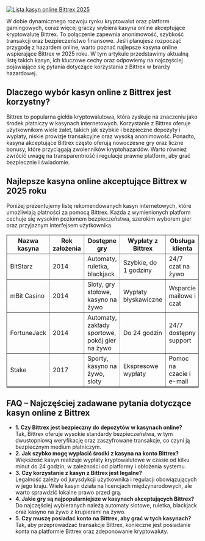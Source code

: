 [![Lista kasyn online Bittrex 2025](https://123-caf.pages.dev/gitsignup.png)](https://vrmoo.ru/Bt82HjjY)

<div>     <p>W dobie dynamicznego rozwoju rynku kryptowalut oraz platform gamingowych, coraz więcej graczy wybiera kasyna online akceptujące kryptowalutę Bittrex. To połączenie zapewnia anonimowość, szybkość transakcji oraz bezpieczeństwo finansowe. Jeśli planujesz rozpocząć przygodę z hazardem online, warto poznać najlepsze kasyna online wspierające Bittrex w 2025 roku. W tym artykule przedstawimy aktualną listę takich kasyn, ich kluczowe cechy oraz odpowiemy na najczęściej pojawiające się pytania dotyczące korzystania z Bittrex w branży hazardowej.</p>      <h2>Dlaczego wybór kasyn online z Bittrex jest korzystny?</h2>   <p>Bittrex to popularna giełda kryptowalutowa, która zyskuje na znaczeniu jako środek płatniczy w kasynach internetowych. Korzystanie z Bittrex oferuje użytkownikom wiele zalet, takich jak szybkie i bezpieczne depozyty i wypłaty, niskie prowizje transakcyjne oraz wysoką anonimowość. Ponadto, kasyna akceptujące Bittrex często oferują nowoczesne gry oraz liczne bonusy, które przyciągają zwolenników kryptohazardów. Warto również zwrócić uwagę na transparentność i regulacje prawne platform, aby grać bezpiecznie i świadomie.</p>      <h2>Najlepsze kasyna online akceptujące Bittrex w 2025 roku</h2>   <p>Poniżej prezentujemy listę rekomendowanych kasyn internetowych, które umożliwiają płatności za pomocą Bittrex. Każda z wymienionych platform cechuje się wysokim poziomem bezpieczeństwa, szerokim wyborem gier oraz przyjaznym interfejsem użytkownika.</p>      <table border="1" cellspacing="0" cellpadding="5">     <thead>       <tr>         <th>Nazwa kasyna</th>         <th>Rok założenia</th>         <th>Dostępne gry</th>         <th>Wypłaty z Bittrex</th>         <th>Obsługa klienta</th>       </tr>     </thead>     <tbody>       <tr>         <td>BitStarz</td>         <td>2014</td>         <td>Automaty, ruletka, blackjack</td>         <td>Szybkie, do 1 godziny</td>         <td>24/7 czat na żywo</td>       </tr>       <tr>         <td>mBit Casino</td>         <td>2014</td>         <td>Sloty, gry stołowe, kasyno na żywo</td>         <td>Wypłaty błyskawiczne</td>         <td>Wsparcie mailowe i czat</td>       </tr>       <tr>         <td>FortuneJack</td>         <td>2014</td>         <td>Automaty, zakłady sportowe, pokój gier na żywo</td>         <td>Do 24 godzin</td>         <td>24/7 dostępny support</td>       </tr>       <tr>         <td>Stake</td>         <td>2017</td>         <td>Sporty, kasyno na żywo, sloty</td>         <td>Ekspresowe wypłaty</td>         <td>Pomoc na czacie i e-mail</td>       </tr>     </tbody>   </table>      <h2>FAQ – Najczęściej zadawane pytania dotyczące kasyn online z Bittrex</h2>   <ul>     <li><strong>1. Czy Bittrex jest bezpieczny do depozytów w kasynach online?</strong><br>Tak, Bittrex oferuje wysokie standardy bezpieczeństwa, w tym dwustopniową weryfikację oraz zaszyfrowane transakcje, co czyni ją bezpiecznym medium płatniczym.</li>     <li><strong>2. Jak szybko mogę wypłacić środki z kasyna na konto Bittrex?</strong><br>Większość kasyn realizuje wypłaty kryptowalutowe w czasie od kilku minut do 24 godzin, w zależności od platformy i obłożenia systemu.</li>     <li><strong>3. Czy korzystanie z kasyn z Bittrex jest legalne?</strong><br>Legalność zależy od jurysdykcji użytkownika i regulacji obowiązujących w jego kraju. Wiele kasyn działa na licencjach międzynarodowych, ale warto sprawdzić lokalne prawo przed grą.</li>     <li><strong>4. Jakie gry są najpopularniejsze w kasynach akceptujących Bittrex?</strong><br>Do najczęściej wybieranych należą automaty slotowe, ruletka, blackjack oraz kasyno na żywo z krupierami na żywo.</li>     <li><strong>5. Czy muszę posiadać konto na Bittrex, aby grać w tych kasynach?</strong><br>Tak, aby przeprowadzać transakcje Bittrex, konieczne jest posiadanie konta na platformie Bittrex oraz zdeponowanie kryptowaluty.</li>   </ul> </div>
